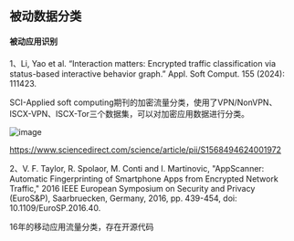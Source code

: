 ## 被动数据分类

#### 被动应用识别
1、Li, Yao et al. “Interaction matters: Encrypted traffic classification via status-based interactive behavior graph.” Appl. Soft Comput. 155 (2024): 111423.

SCI-Applied soft computing期刊的加密流量分类，使用了VPN/NonVPN、ISCX-VPN、ISCX-Tor三个数据集，可以对加密应用数据进行分类。

![image](https://github.com/liwenhao2019/information/edit/main/%E8%A2%AB%E5%8A%A8%E6%95%B0%E6%8D%AE%E5%88%86%E7%B1%BB/pic/pic1.png)

https://www.sciencedirect.com/science/article/pii/S1568494624001972

2、V. F. Taylor, R. Spolaor, M. Conti and I. Martinovic, "AppScanner: Automatic Fingerprinting of Smartphone Apps from Encrypted Network Traffic," 2016 IEEE European Symposium on Security and Privacy (EuroS&P), Saarbruecken, Germany, 2016, pp. 439-454, doi: 10.1109/EuroSP.2016.40.

16年的移动应用流量分类，存在开源代码

